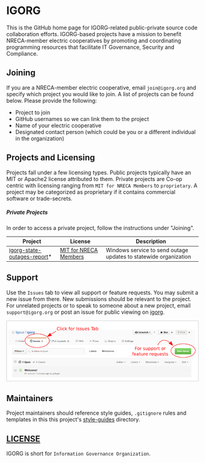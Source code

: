 # IGORG

This is the GitHub home page for IGORG-related public-private source code collaboration efforts. IGORG-based projects have a mission to benefit NRECA-member electric cooperatives by promoting and coordinating programming resources that facilitate IT Governance, Security and Compliance.  

## Joining

If you are a NRECA-member electric cooperative, email `join@igorg.org` and specify which project you would like to join. A list of projects can be found below. Please provide the following:

* Project to join
* GitHub usernames so we can link them to the project
* Name of your electric cooperative
* Designated contact person (which could be you or a different individual in the organization)

## Projects and Licensing

Projects fall under a few licensing types. Public projects typically have an MIT or Apache2 license attributed to them. Private projects are Co-op centric with licensing ranging from `MIT for NRECA Members` to `proprietary`. A project may be categorized as proprietary if it contains commercial software or trade-secrets.

##### Private Projects

In order to access a private project, follow the instructions under "Joining".

| Project       | License       | Description   |
| ------------- | ------------- | ------------- |
| [igorg-state-outages-report](https://github.com/tigsus/igorg-state-outages-report)*  | [MIT for NRECA Members](https://github.com/tigsus/igorg/blob/master/licenses/MIT-for-NRECA-Members-Tigsus-LCREC.md) | Windows service to send outage updates to statewide organization |

## Support

Use the `Issues` tab to view all support or feature requests. You may submit a new issue from there.  New submissions should be relevant to the project.  For unrelated projects or to speak to someone about a new project, email `support@igorg.org` or post an issue for public viewing on [igorg](https://github.com/tigsus/igorg/issues).

![Issues](https://github.com/tigsus/igorg/blob/master/images/issues.png)

## Maintainers

Project maintainers should reference style guides, `.gitignore` rules and templates in this this project's [style-guides](https://github.com/tigsus/igorg/tree/master/style-guides) directory.

## [LICENSE](LICENSE)

IGORG is short for `Information Governance Organization`.